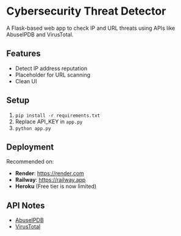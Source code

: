# Cybersecurity Threat Detector

A Flask-based web app to check IP and URL threats using APIs like AbuseIPDB and VirusTotal.

## Features
- Detect IP address reputation
- Placeholder for URL scanning
- Clean UI

## Setup

1. `pip install -r requirements.txt`
2. Replace API_KEY in `app.py`
3. `python app.py`

## Deployment

Recommended on:
- **Render**: https://render.com
- **Railway**: https://railway.app
- **Heroku** (Free tier is now limited)

## API Notes
- [AbuseIPDB](https://www.abuseipdb.com/)
- [VirusTotal](https://www.virustotal.com/)
